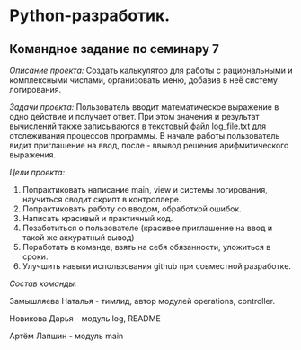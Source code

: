  # Python-разработик.

## Командное задание по семинару 7

_Описание проекта:_
Создать калькулятор для работы с рациональными и комплексными числами, организовать меню, добавив в неё систему логирования.

_Задачи проекта:_
Пользователь вводит математическое выражение в одно действие и получает ответ. При этом значения и результат вычислений также записываются в текстовый файл log_file.txt для отслеживания процессов программы.
В начале работы пользователь видит приглашение на ввод, после - ввывод решения арифмитического выражения.

_Цели проекта:_

1. Попрактиковать написание main, view и системы логирования, научиться сводит скрипт в контроллере.
2. Попрактиковать работу со вводом, обработкой ошибок.
3. Написать красивый и практичный код.
4. Позаботиться о пользователе (красивое приглашение на ввод и такой же аккуратный вывод)
5. Поработать в команде, взять на себя обязанности, уложиться в сроки.
6. Улучшить навыки использования github при совместной разработке.

_Состав команды:_

Замышляева Наталья - тимлид, автор модулей operations, controller.

Новикова Дарья - модуль log, README

Артём Лапшин - модуль main
